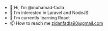 - 👋 Hi, I’m @muhamad-fadla
- 👀 I’m interested in Laravel and NodeJS
- 🌱 I’m currently learning React
- 📫 How to reach me zidanfadla90@gmail.com

<!---
muhamad-fadla/muhamad-fadla is a ✨ special ✨ repository because its `README.md` (this file) appears on your GitHub profile.
You can click the Preview link to take a look at your changes.
--->
